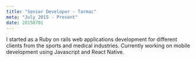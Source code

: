 ```yaml
---
title: "Senior Developer - Tarmac"
meta: "July 2015 - Present"
date: 20150701
---
```

I started as a Ruby on rails web applications development for different clients from the sports and medical industries. Currently working on mobile development using Javascript and React Native.
